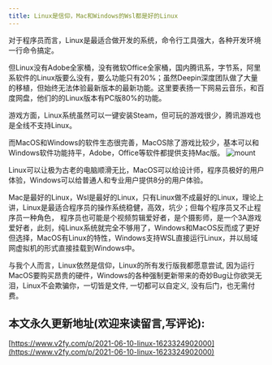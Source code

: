 ```yaml
---
title: Linux是信仰，Mac和Windows的Wsl都是好的Linux
---
```




对于程序员而言，Linux是最适合做开发的系统，命令行工具强大，各种开发环境一行命令搞定。

但Linux没有Adobe全家桶，没有微软Office全家桶，国内腾讯系，字节系，阿里系软件的Linux版要么没有，要么功能只有20%；虽然Deepin深度团队做了大量的移植，但始终无法体验最新版本的最新功能。这里要表扬一下网易云音乐，和百度网盘，他们的的Linux版本有PC版80%的功能。

游戏方面，Linux系统虽然可以一键安装Steam，但可玩的游戏很少，腾讯游戏也是全线不支持Linux。

而MacOS和Windows的软件生态很完善，MacOS除了游戏比较少，基本可以和Windows软件功能持平，Adobe，Office等软件都提供支持Mac版。
![mount](https://cdn.fangyuanxiaozhan.com/assets/1623325037340Xr14Bt0w.png)


Linux可以让极为古老的电脑顺滑无比，MacOS可以给设计师，程序员极好的用户体验，Windows可以给普通人和专业用户提供8分的用户体验。

Mac是最好的Linux，Wsl是最好的Linux，只有Linux做不成最好的Linux，理论上讲，Linux是最适合程序员的操作系统稳健，高效，坑少；但每个程序员又不止程序员一种角色， 程序员也可能是个视频剪辑爱好者，是个摄影师，是一个3A游戏爱好者，此刻，纯Linux系统就完全不够用了，Windows和MacOS反而成了更好但选择，MacOS有Linux的特性，Windows支持WSL直接运行Linux，并以局域网虚拟机的形式直接挂载到Windows中。

与我个人而言，Linux依然是信仰，Linux的所有发行版我都愿意尝试, 因为运行MacOS要购买昂贵的硬件，Windows的各种强制更新带来的奇妙Bug让你欲哭无泪，Linux不会欺骗你，一切皆是文件, 一切都可以自定义, 没有后门，也无需付费。







## 本文永久更新地址(欢迎来读留言,写评论):

[https://www.v2fy.com/p/2021-06-10-linux-1623324902000](https://www.v2fy.com/p/2021-06-10-linux-1623324902000)
